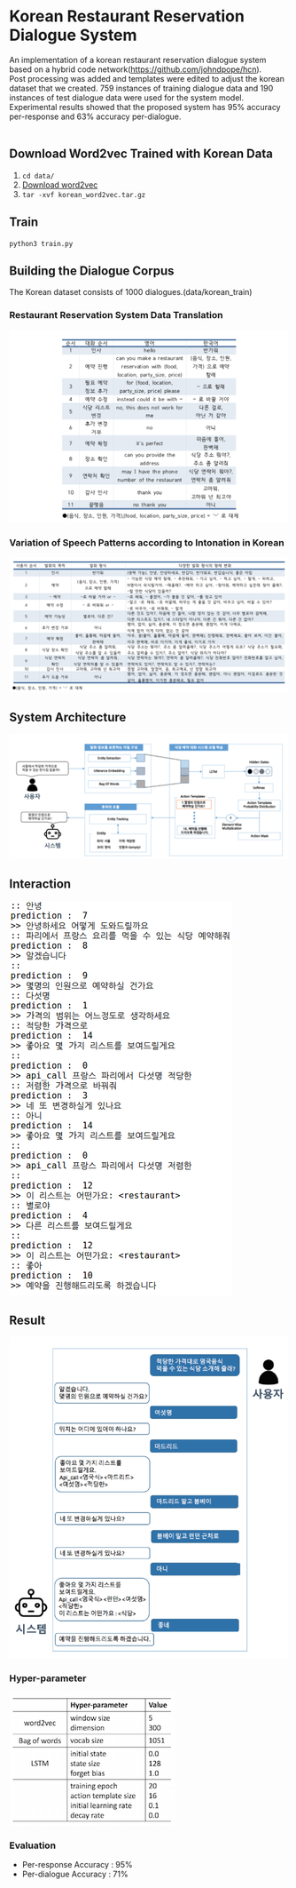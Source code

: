# Korean Restaurant Reservation Dialogue System
An implementation of a korean restaurant reservation dialogue system based on a hybrid code network(https://github.com/johndpope/hcn).
<br>Post processing was added and templates were edited to adjust the korean dataset that we created. 
759 instances of training dialogue data and 190 instances of test dialogue data were used for the system model. <br>Experimental results showed that the proposed system has 95% accuracy per-response and 63% accuracy per-dialogue.
<br><br>
## Download Word2vec Trained with Korean Data 
1. ```cd data/ ```
2. [Download word2vec](https://koreaoffice-my.sharepoint.com/personal/judelee93_office365_korea_ac_kr/_layouts/15/guestaccess.aspx?docid=0bb7c7215512c45dda72a0ac5a01c4175&authkey=Aa9oWjzy0H6efrc04edY8rY)
3. ```tar -xvf korean_word2vec.tar.gz```

## Train
```
python3 train.py
```
## Building the Dialogue Corpus
The Korean dataset consists of 1000 dialogues.(data/korean_train)
### Restaurant Reservation System Data Translation
![150](./img/data_table_1.png)

### Variation of Speech Patterns according to Intonation in Korean
![](./img/data_table_2.png)

## System Architecture
![250](./img/proposed_methods.png)

## Interaction
![250](./img/example.png)

## Result
![](./img/interact_2.png)

### Hyper-parameter
![50](./img/hyper.png)

### Evaluation
- Per-response Accuracy : 95%<br>
- Per-dialogue Accuracy : 71%
